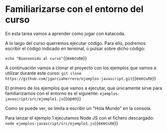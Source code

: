 # Familiarizarse con el entorno del curso

En esta tarea vamos a aprender como jugar con katacoda.

A lo largo del curso querremos ejecutar código. Para ello, podremos escribir el código indicado en terminal, o pulsar sobre dicho código:

`echo "Bienvenido al curso"`{{execute}}

A continuación vamos a clonar el proyecto con los ejemplos que vamos a utilizar durante este curso:
`git clone https://github.com/jgarciaherrero/ejemplos-javascript.git`{{execute}}

El primero de los ejemplos que vamos a ejecutar, que únicamente sirve para familiarizarnos con el entorno es el siguiente:
`ejemplos-javascript/src/ejemplo1.js`{{open}}

Como se puede ver, se limita a escribir un "Hola Mundo" en la consola.

Para lanzar el ejemplo 1 ejecutamos Node JS con el fichero descargado:
`node ejemplos-javascript/src/ejemplo1.js`{{execute}}
